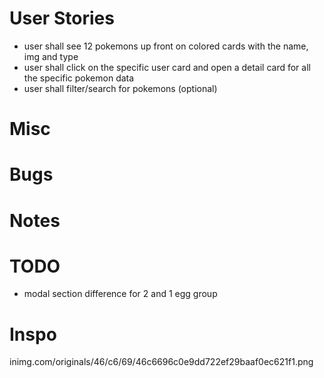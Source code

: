# User Stories

- user shall see 12 pokemons up front on colored cards with the name, img and type
- user shall click on the specific user card and open a detail card for all the specific pokemon data
- user shall filter/search for pokemons (optional)


# Misc

# Bugs

# Notes
    
# TODO
- modal section difference for 2 and 1 egg group

# Inspo
inimg.com/originals/46/c6/69/46c6696c0e9dd722ef29baaf0ec621f1.png


